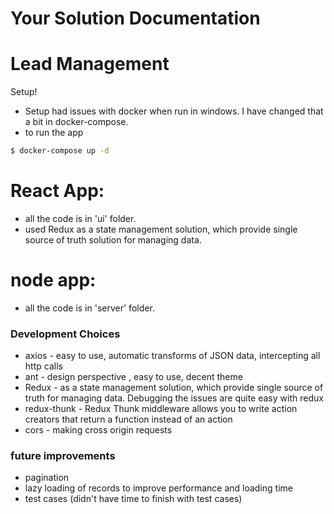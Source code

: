 # Your Solution Documentation

# Lead Management

Setup!

- Setup had issues with docker when run in windows. I have changed that a bit in docker-compose.
- to run the app

```sh
$ docker-compose up -d
```

# React App:

- all the code is in 'ui' folder.
- used Redux as a state management solution, which provide single source of truth solution for managing data.

# node app:

- all the code is in 'server' folder.

### Development Choices

- axios - easy to use, automatic transforms of JSON data, intercepting all http calls
- ant - design perspective , easy to use, decent theme
- Redux - as a state management solution, which provide single source of truth for managing data. Debugging the issues are quite easy with redux
- redux-thunk - Redux Thunk middleware allows you to write action creators that return a function instead of an action
- cors - making cross origin requests

### future improvements

- pagination
- lazy loading of records to improve performance and loading time
- test cases (didn't have time to finish with test cases)
